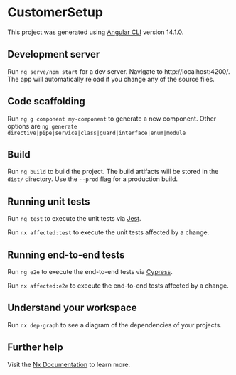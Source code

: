 # CustomerSetup

This project was generated using [Angular CLI](https://github.com/angular/angular-cli) version 14.1.0.


## Development server

Run `ng serve/npm start` for a dev server. Navigate to http://localhost:4200/. The app will automatically reload if you change any of the source files.

## Code scaffolding

Run `ng g component my-component` to generate a new component. Other options are
`ng generate directive|pipe|service|class|guard|interface|enum|module`

## Build

Run `ng build` to build the project. The build artifacts will be stored in the `dist/` directory. Use the `--prod` flag for a production build.

## Running unit tests

Run `ng test` to execute the unit tests via [Jest](https://jestjs.io).

Run `nx affected:test` to execute the unit tests affected by a change.

## Running end-to-end tests

Run `ng e2e` to execute the end-to-end tests via [Cypress](https://www.cypress.io).

Run `nx affected:e2e` to execute the end-to-end tests affected by a change.

## Understand your workspace

Run `nx dep-graph` to see a diagram of the dependencies of your projects.

## Further help

Visit the [Nx Documentation](https://nx.dev/angular) to learn more.
